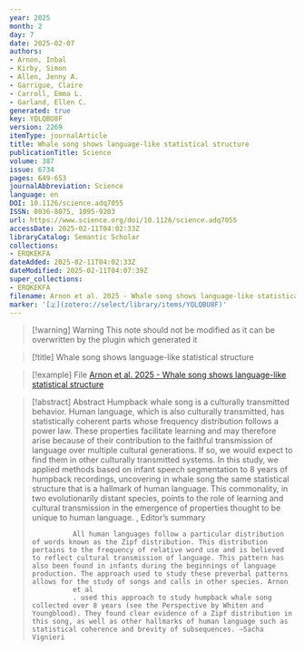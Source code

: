 ```yaml
---
year: 2025
month: 2
day: 7
date: 2025-02-07
authors:
- Arnon, Inbal
- Kirby, Simon
- Allen, Jenny A.
- Garrigue, Claire
- Carroll, Emma L.
- Garland, Ellen C.
generated: true
key: YQLQBU8F
version: 2269
itemType: journalArticle
title: Whale song shows language-like statistical structure
publicationTitle: Science
volume: 387
issue: 6734
pages: 649-653
journalAbbreviation: Science
language: en
DOI: 10.1126/science.adq7055
ISSN: 0036-8075, 1095-9203
url: https://www.science.org/doi/10.1126/science.adq7055
accessDate: 2025-02-11T04:02:33Z
libraryCatalog: Semantic Scholar
collections:
- ERQKEKFA
dateAdded: 2025-02-11T04:02:33Z
dateModified: 2025-02-11T04:07:39Z
super_collections:
- ERQKEKFA
filename: Arnon et al. 2025 - Whale song shows language-like statistical structure
marker: '[🇿](zotero://select/library/items/YQLQBU8F)'
---
```



 > 
 > \[!warning\] Warning
 > This note should not be modified as it can be overwritten by the plugin which generated it

 > 
 > \[!title\] Whale song shows language-like statistical structure

 > 
 > \[!example\] File
 > [Arnon et al. 2025 - Whale song shows language-like statistical structure](Arnon%20et%20al.%202025%20-%20Whale%20song%20shows%20language-like%20statistical%20structure.pdf)

 > 
 > \[!abstract\] Abstract
 > Humpback whale song is a culturally transmitted behavior. Human language, which is also culturally transmitted, has statistically coherent parts whose frequency distribution follows a power law. These properties facilitate learning and may therefore arise because of their contribution to the faithful transmission of language over multiple cultural generations. If so, we would expect to find them in other culturally transmitted systems. In this study, we applied methods based on infant speech segmentation to 8 years of humpback recordings, uncovering in whale song the same statistical structure that is a hallmark of human language. This commonality, in two evolutionarily distant species, points to the role of learning and cultural transmission in the emergence of properties thought to be unique to human language.
 > ,
 > Editor’s summary
 > 
 > ````
 >           All human languages follow a particular distribution of words known as the Zipf distribution. This distribution pertains to the frequency of relative word use and is believed to reflect cultural transmission of language. This pattern has also been found in infants during the beginnings of language production. The approach used to study these preverbal patterns allows for the study of songs and calls in other species. Arnon
 >           et al
 >           . used this approach to study humpback whale song collected over 8 years (see the Perspective by Whiten and Youngblood). They found clear evidence of a Zipf distribution in this song, as well as other hallmarks of human language such as statistical coherence and brevity of subsequences. —Sacha Vignieri
 > ````
